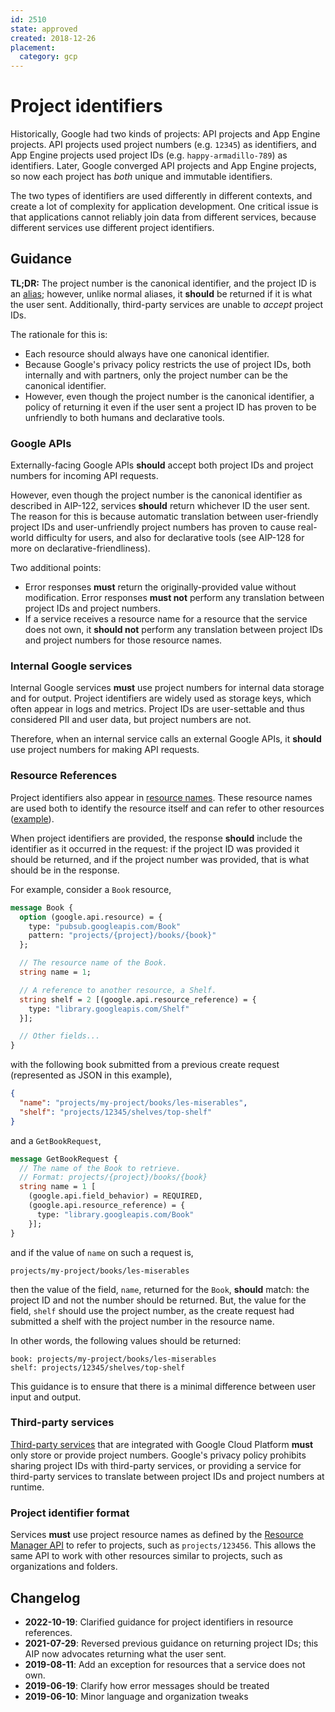 ```yaml
---
id: 2510
state: approved
created: 2018-12-26
placement:
  category: gcp
---
```


# Project identifiers

Historically, Google had two kinds of projects: API projects and App Engine
projects. API projects used project numbers (e.g. `12345`) as identifiers, and
App Engine projects used project IDs (e.g. `happy-armadillo-789`) as
identifiers. Later, Google converged API projects and App Engine projects, so
now each project has _both_ unique and immutable identifiers.

The two types of identifiers are used differently in different contexts, and
create a lot of complexity for application development. One critical issue is
that applications cannot reliably join data from different services, because
different services use different project identifiers.

## Guidance

**TL;DR:** The project number is the canonical identifier, and the project ID
is an [alias][]; however, unlike normal aliases, it **should** be returned if it
is what the user sent. Additionally, third-party services are unable to
_accept_ project IDs.

The rationale for this is:

- Each resource should always have one canonical identifier.
- Because Google's privacy policy restricts the use of project IDs, both
  internally and with partners, only the project number can be the canonical
  identifier.
- However, even though the project number is the canonical identifier, a policy
  of returning it even if the user sent a project ID has proven to be
  unfriendly to both humans and declarative tools.

### Google APIs

Externally-facing Google APIs **should** accept both project IDs and project
numbers for incoming API requests.

However, even though the project number is the canonical identifier as
described in AIP-122, services **should** return whichever ID the user sent.
The reason for this is because automatic translation between user-friendly
project IDs and user-unfriendly project numbers has proven to cause real-world
difficulty for users, and also for declarative tools (see AIP-128 for more on
declarative-friendliness).

Two additional points:

- Error responses **must** return the originally-provided value without
  modification. Error responses **must not** perform any translation between
  project IDs and project numbers.
- If a service receives a resource name for a resource that the service does
  not own, it **should not** perform any translation between project IDs and
  project numbers for those resource names.

### Internal Google services

Internal Google services **must** use project numbers for internal data storage
and for output. Project identifiers are widely used as storage keys, which
often appear in logs and metrics. Project IDs are user-settable and thus
considered PII and user data, but project numbers are not.

Therefore, when an internal service calls an external Google APIs, it
**should** use project numbers for making API requests.

### Resource References

Project identifiers also appear in [resource names][]. These resource
names are used both to identify the resource itself and can refer to
other resources ([example][]).

When project identifiers are provided, the response **should**
include the identifier as it occurred in the request: if the project ID
was provided it should be returned, and if the project number was
provided, that is what should be in the response.

For example, consider a `Book` resource,

```proto
message Book {
  option (google.api.resource) = {
    type: "pubsub.googleapis.com/Book"
    pattern: "projects/{project}/books/{book}"
  };

  // The resource name of the Book.
  string name = 1;

  // A reference to another resource, a Shelf.
  string shelf = 2 [(google.api.resource_reference) = {
    type: "library.googleapis.com/Shelf"
  }];

  // Other fields...
}
```

with the following book submitted from a previous create request (represented as
JSON in this example),

```json
{
  "name": "projects/my-project/books/les-miserables",
  "shelf": "projects/12345/shelves/top-shelf"
}
```

and a `GetBookRequest`,

```proto
message GetBookRequest {
  // The name of the Book to retrieve.
  // Format: projects/{project}/books/{book}
  string name = 1 [
    (google.api.field_behavior) = REQUIRED,
    (google.api.resource_reference) = {
      type: "library.googleapis.com/Book"
    }];
}

```

and if the value of `name` on such a request is,

```
projects/my-project/books/les-miserables
```

then the value of the field, `name`, returned for the `Book`, **should** match:
the project ID and not the number should be returned. But, the value for the
field, `shelf` should use the project number, as the create request had
submitted a shelf with the project number in the resource name.

In other words, the following values should be returned:

```
book: projects/my-project/books/les-miserables
shelf: projects/12345/shelves/top-shelf
```

This guidance is to ensure that there is a minimal difference between user
input and output.

### Third-party services

[Third-party services](https://cloud.google.com/marketplace) that are
integrated with Google Cloud Platform **must** only store or provide project
numbers. Google's privacy policy prohibits sharing project IDs with third-party
services, or providing a service for third-party services to translate between
project IDs and project numbers at runtime.

### Project identifier format

Services **must** use project resource names as defined by the [Resource
Manager API][] to refer to projects, such as `projects/123456`. This allows the
same API to work with other resources similar to projects, such as
organizations and folders.

[alias]: ../0122.md#resource-id-aliases
[resource manager api]: https://cloud.google.com/resource-manager/
[resource names]: ../0122.md
[example]: ../0122.md#fields-representing-another-resource

## Changelog

- **2022-10-19**: Clarified guidance for project identifiers in resource
  references.
- **2021-07-29**: Reversed previous guidance on returning project IDs; this AIP
  now advocates returning what the user sent.
- **2019-08-11**: Add an exception for resources that a service does not own.
- **2019-06-19**: Clarify how error messages should be treated
- **2019-06-10**: Minor language and organization tweaks
